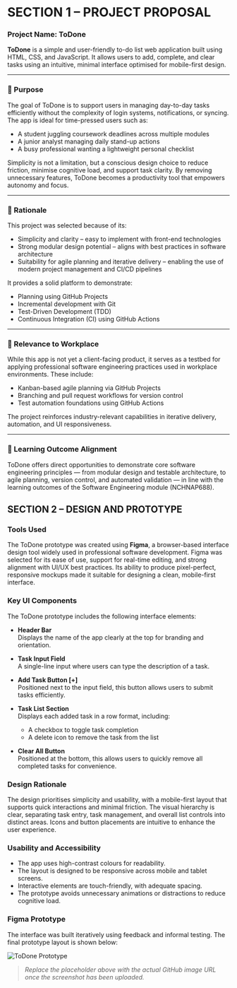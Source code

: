 # SECTION 1 – PROJECT PROPOSAL

### Project Name: ToDone

**ToDone** is a simple and user-friendly to-do list web application built using HTML, CSS, and JavaScript. It allows users to add, complete, and clear tasks using an intuitive, minimal interface optimised for mobile-first design.

---

### 🔹 Purpose

The goal of ToDone is to support users in managing day-to-day tasks efficiently without the complexity of login systems, notifications, or syncing. The app is ideal for time-pressed users such as:

- A student juggling coursework deadlines across multiple modules
- A junior analyst managing daily stand-up actions
- A busy professional wanting a lightweight personal checklist

Simplicity is not a limitation, but a conscious design choice to reduce friction, minimise cognitive load, and support task clarity. By removing unnecessary features, ToDone becomes a productivity tool that empowers autonomy and focus.

---

### 🔹 Rationale

This project was selected because of its:

- Simplicity and clarity – easy to implement with front-end technologies
- Strong modular design potential – aligns with best practices in software architecture
- Suitability for agile planning and iterative delivery – enabling the use of modern project management and CI/CD pipelines

It provides a solid platform to demonstrate:

- Planning using GitHub Projects
- Incremental development with Git
- Test-Driven Development (TDD)
- Continuous Integration (CI) using GitHub Actions

---

### 🔹 Relevance to Workplace

While this app is not yet a client-facing product, it serves as a testbed for applying professional software engineering practices used in workplace environments. These include:

- Kanban-based agile planning via GitHub Projects
- Branching and pull request workflows for version control
- Test automation foundations using GitHub Actions

The project reinforces industry-relevant capabilities in iterative delivery, automation, and UI responsiveness.

---

### 🔹 Learning Outcome Alignment

ToDone offers direct opportunities to demonstrate core software engineering principles — from modular design and testable architecture, to agile planning, version control, and automated validation — in line with the learning outcomes of the Software Engineering module (NCHNAP688).

## SECTION 2 – DESIGN AND PROTOTYPE

### Tools Used

The ToDone prototype was created using **Figma**, a browser-based interface design tool widely used in professional software development. Figma was selected for its ease of use, support for real-time editing, and strong alignment with UI/UX best practices. Its ability to produce pixel-perfect, responsive mockups made it suitable for designing a clean, mobile-first interface.

### Key UI Components

The ToDone prototype includes the following interface elements:

- **Header Bar**  
  Displays the name of the app clearly at the top for branding and orientation.

- **Task Input Field**  
  A single-line input where users can type the description of a task.

- **Add Task Button [+]**  
  Positioned next to the input field, this button allows users to submit tasks efficiently.

- **Task List Section**  
  Displays each added task in a row format, including:
  - A checkbox to toggle task completion
  - A delete icon to remove the task from the list

- **Clear All Button**  
  Positioned at the bottom, this allows users to quickly remove all completed tasks for convenience.

### Design Rationale

The design prioritises simplicity and usability, with a mobile-first layout that supports quick interactions and minimal friction. The visual hierarchy is clear, separating task entry, task management, and overall list controls into distinct areas. Icons and button placements are intuitive to enhance the user experience.

### Usability and Accessibility

- The app uses high-contrast colours for readability.
- The layout is designed to be responsive across mobile and tablet screens.
- Interactive elements are touch-friendly, with adequate spacing.
- The prototype avoids unnecessary animations or distractions to reduce cognitive load.

### Figma Prototype

The interface was built iteratively using feedback and informal testing. The final prototype layout is shown below:

![ToDone Prototype](link-to-your-image.png)

> _Replace the placeholder above with the actual GitHub image URL once the screenshot has been uploaded._

